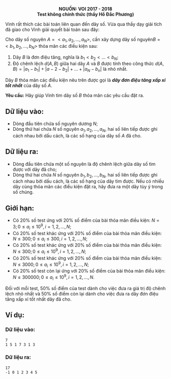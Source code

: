**<center>NGUỒN: VOI 2017 - 2018</center>**
**<center>Test không chính thức (thầy Hồ Đắc Phương)</center>**

Vinh rất thích các bài toán liên quan đến dãy số. Vừa qua thầy dạy giải tích đã giao cho Vinh giải quyết bài toán sau đây:

Cho dãy số nguyên $A = <a_1, a_2, …, a_N>$, cần xây dựng dãy số nguyên$B = <b_1, b_2, …, b_N>$ thỏa mãn các điều kiện sau:

1. Dãy $B$ là đơn điệu tăng, nghĩa là $b_1 < b_2<\dots <b_N$;
2. Độ chênh lệch $d(A, B$) giữa hai dãy $A$ và $B$ được tính theo công thức $d(A,B)=|a_1-b_1|+|a-2-b_2|+…+|a_N-b_n|$ là nhỏ nhất.

Dãy $B$ thỏa mãn các điều kiện nêu trên được gọi là ***dãy đơn điệu tăng xấp xỉ tốt nhất*** của dãy số $A$.

**Yêu cầu:** Hãy giúp Vinh tìm dãy số $B$ thỏa mãn các yêu cầu đặt ra.

## Dữ liệu vào:
- Dòng đầu tiên chứa số nguyên dương $N$;
- Dòng thứ hai chứa $N$ số nguyên $a_1, a_2, …, a_N$, hai số liên tiếp được ghi cách nhau bởi dấu cách, là các số hạng của dãy số $A$ đã cho.

## Dữ liệu ra:
- Dòng đầu tiên chứa một số nguyên là độ chênh lệch giữa dãy số tìm được với dãy đã cho;
- Dòng thứ hai chứa $N$ số nguyên $b_1, b_2, \dots, b_N$, hai số liên tiếp được ghi cách nhau bởi dấu cách, là các số hạng của dãy tìm được. Nếu có nhiều dãy cùng thỏa mãn các điều kiện đặt ra, hãy đưa ra một dãy tùy ý trong số chúng.

## Giới hạn:
- Có $20\%$ số test ứng với $20\%$ số điểm của bài thỏa mãn điều kiện: $N=3;0≤a_i≤10^9,i= 1,2,…,N$;
- Có $20\%$ số test khác ứng với $20\%$ số điểm của bài thỏa mãn điều kiện: $N≤300; 0≤a_i≤300,i=1,2,..., N$;
- Có $20\%$ số test khác ứng với $20\%$ số điểm của bài thỏa mãn điều kiện: $N≤300; 0≤a_i≤10^9, i= 1,2, …, N$;
- Có $20\%$ số test khác ứng với $20\%$ số điểm của bài thỏa mãn điều kiện: $N≤3000; 0≤ a_i≤10^9, i= 1,2, …,N$;
- Có $20\%$ số test còn lại ứng với $20\%$ số điểm của bài thỏa mãn điều kiện: $N≤300000; 0 ≤a_i≤10^9, i= 1,2, …, N$.

Đối với mỗi test, $50\%$ số điểm của test dành cho việc đưa ra giá trị độ chênh lệch nhỏ nhất và $50\%$ số điểm còn lại dành cho việc đưa ra dãy đơn điệu tăng xấp xỉ tốt nhất dãy đã cho.

## Ví dụ:
### Dữ liệu vào:
```
7
1 5 1 7 3 1 3
```

### Dữ liệu ra:
```
17
-1 0 1 2 3 4 5
```
